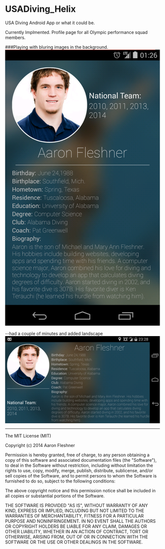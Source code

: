 USADiving_Helix
===============

USA Diving Android App or what it could be.

Currently Implmented.
Profile page for all Olympic performance squad members.

###Playing with bluring images in the background.
![ProfileImage](https://raw.githubusercontent.com/adfleshner/USADiving_Helix_Res/master/aaron_profile.png)

--had a couple of minutes and added landscape
![ProfileImage](https://raw.githubusercontent.com/adfleshner/USADiving_Helix_Res/master/aaron_profile_land.png)

---------------
The MIT License (MIT)

Copyright (c) 2014 Aaron Fleshner

Permission is hereby granted, free of charge, to any person obtaining a copy
of this software and associated documentation files (the "Software"), to deal
in the Software without restriction, including without limitation the rights
to use, copy, modify, merge, publish, distribute, sublicense, and/or sell
copies of the Software, and to permit persons to whom the Software is
furnished to do so, subject to the following conditions:

The above copyright notice and this permission notice shall be included in all
copies or substantial portions of the Software.

THE SOFTWARE IS PROVIDED "AS IS", WITHOUT WARRANTY OF ANY KIND, EXPRESS OR
IMPLIED, INCLUDING BUT NOT LIMITED TO THE WARRANTIES OF MERCHANTABILITY,
FITNESS FOR A PARTICULAR PURPOSE AND NONINFRINGEMENT. IN NO EVENT SHALL THE
AUTHORS OR COPYRIGHT HOLDERS BE LIABLE FOR ANY CLAIM, DAMAGES OR OTHER
LIABILITY, WHETHER IN AN ACTION OF CONTRACT, TORT OR OTHERWISE, ARISING FROM,
OUT OF OR IN CONNECTION WITH THE SOFTWARE OR THE USE OR OTHER DEALINGS IN THE
SOFTWARE.

